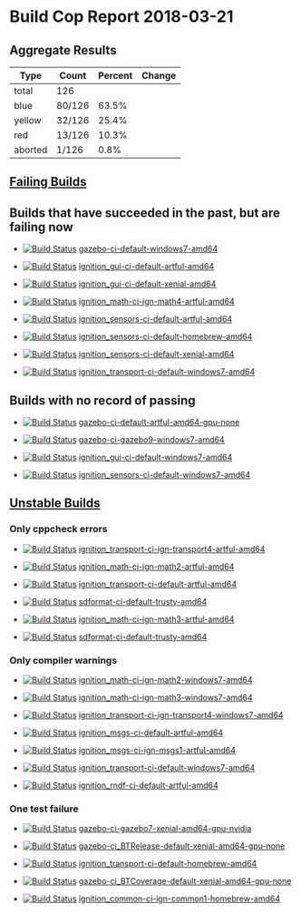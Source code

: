 # Build Cop Report 2018-03-21

## Aggregate Results

| Type | Count | Percent | Change |
|--|--|--|--|
| total | 126 | |  |
| blue | 80/126 | 63.5% |  |
| yellow | 32/126 | 25.4% |  |
| red | 13/126 | 10.3% |  |
| aborted | 1/126 | 0.8% |  |

## [Failing Builds](https://build.osrfoundation.org/view/main/view/BuildCopFail/)

## Builds that have succeeded in the past, but are failing now

* [![Build Status](https://build.osrfoundation.org/job/gazebo-ci-default-windows7-amd64//badge/icon)](https://build.osrfoundation.org/job/gazebo-ci-default-windows7-amd64/) [gazebo-ci-default-windows7-amd64](https://build.osrfoundation.org/job/gazebo-ci-default-windows7-amd64/)

* [![Build Status](https://build.osrfoundation.org/job/ignition_gui-ci-default-artful-amd64//badge/icon)](https://build.osrfoundation.org/job/ignition_gui-ci-default-artful-amd64/) [ignition_gui-ci-default-artful-amd64](https://build.osrfoundation.org/job/ignition_gui-ci-default-artful-amd64/)

* [![Build Status](https://build.osrfoundation.org/job/ignition_gui-ci-default-xenial-amd64//badge/icon)](https://build.osrfoundation.org/job/ignition_gui-ci-default-xenial-amd64/) [ignition_gui-ci-default-xenial-amd64](https://build.osrfoundation.org/job/ignition_gui-ci-default-xenial-amd64/)

* [![Build Status](https://build.osrfoundation.org/job/ignition_math-ci-ign-math4-artful-amd64//badge/icon)](https://build.osrfoundation.org/job/ignition_math-ci-ign-math4-artful-amd64/) [ignition_math-ci-ign-math4-artful-amd64](https://build.osrfoundation.org/job/ignition_math-ci-ign-math4-artful-amd64/)

* [![Build Status](https://build.osrfoundation.org/job/ignition_sensors-ci-default-artful-amd64//badge/icon)](https://build.osrfoundation.org/job/ignition_sensors-ci-default-artful-amd64/) [ignition_sensors-ci-default-artful-amd64](https://build.osrfoundation.org/job/ignition_sensors-ci-default-artful-amd64/)

* [![Build Status](https://build.osrfoundation.org/job/ignition_sensors-ci-default-homebrew-amd64//badge/icon)](https://build.osrfoundation.org/job/ignition_sensors-ci-default-homebrew-amd64/) [ignition_sensors-ci-default-homebrew-amd64](https://build.osrfoundation.org/job/ignition_sensors-ci-default-homebrew-amd64/)

* [![Build Status](https://build.osrfoundation.org/job/ignition_sensors-ci-default-xenial-amd64//badge/icon)](https://build.osrfoundation.org/job/ignition_sensors-ci-default-xenial-amd64/) [ignition_sensors-ci-default-xenial-amd64](https://build.osrfoundation.org/job/ignition_sensors-ci-default-xenial-amd64/)


* [![Build Status](https://build.osrfoundation.org/job/ignition_transport-ci-default-windows7-amd64//badge/icon)](https://build.osrfoundation.org/job/ignition_transport-ci-default-windows7-amd64/) [ignition_transport-ci-default-windows7-amd64](https://build.osrfoundation.org/job/ignition_transport-ci-default-windows7-amd64/)

## Builds with no record of passing

* [![Build Status](https://build.osrfoundation.org/job/gazebo-ci-default-artful-amd64-gpu-none//badge/icon)](https://build.osrfoundation.org/job/gazebo-ci-default-artful-amd64-gpu-none/) [gazebo-ci-default-artful-amd64-gpu-none](https://build.osrfoundation.org/job/gazebo-ci-default-artful-amd64-gpu-none/)

* [![Build Status](https://build.osrfoundation.org/job/gazebo-ci-gazebo9-windows7-amd64//badge/icon)](https://build.osrfoundation.org/job/gazebo-ci-gazebo9-windows7-amd64/) [gazebo-ci-gazebo9-windows7-amd64](https://build.osrfoundation.org/job/gazebo-ci-gazebo9-windows7-amd64/)

* [![Build Status](https://build.osrfoundation.org/job/ignition_gui-ci-default-windows7-amd64//badge/icon)](https://build.osrfoundation.org/job/ignition_gui-ci-default-windows7-amd64/) [ignition_gui-ci-default-windows7-amd64](https://build.osrfoundation.org/job/ignition_gui-ci-default-windows7-amd64/)

* [![Build Status](https://build.osrfoundation.org/job/ignition_sensors-ci-default-windows7-amd64//badge/icon)](https://build.osrfoundation.org/job/ignition_sensors-ci-default-windows7-amd64/) [ignition_sensors-ci-default-windows7-amd64](https://build.osrfoundation.org/job/ignition_sensors-ci-default-windows7-amd64/)


## [Unstable Builds](https://build.osrfoundation.org/view/main/view/BuildCopFail/)

### Only cppcheck errors

* [![Build Status](https://build.osrfoundation.org/job/ignition_transport-ci-ign-transport4-artful-amd64/badge/icon)](https://build.osrfoundation.org/job/ignition_transport-ci-ign-transport4-artful-amd64) [ignition_transport-ci-ign-transport4-artful-amd64](https://build.osrfoundation.org/job/ignition_transport-ci-ign-transport4-artful-amd64)

* [![Build Status](https://build.osrfoundation.org/job/ignition_math-ci-ign-math2-artful-amd64/badge/icon)](https://build.osrfoundation.org/job/ignition_math-ci-ign-math2-artful-amd64) [ignition_math-ci-ign-math2-artful-amd64](https://build.osrfoundation.org/job/ignition_math-ci-ign-math2-artful-amd64)

* [![Build Status](https://build.osrfoundation.org/job/ignition_transport-ci-default-artful-amd64/badge/icon)](https://build.osrfoundation.org/job/ignition_transport-ci-default-artful-amd64) [ignition_transport-ci-default-artful-amd64](https://build.osrfoundation.org/job/ignition_transport-ci-default-artful-amd64)

* [![Build Status](https://build.osrfoundation.org/job/sdformat-ci-default-trusty-amd64/badge/icon)](https://build.osrfoundation.org/job/sdformat-ci-default-trusty-amd64) [sdformat-ci-default-trusty-amd64](https://build.osrfoundation.org/job/sdformat-ci-default-trusty-amd64)

* [![Build Status](https://build.osrfoundation.org/job/ignition_math-ci-ign-math3-artful-amd64/badge/icon)](https://build.osrfoundation.org/job/ignition_math-ci-ign-math3-artful-amd64) [ignition_math-ci-ign-math3-artful-amd64](https://build.osrfoundation.org/job/ignition_math-ci-ign-math3-artful-amd64)

* [![Build Status](https://build.osrfoundation.org/job/sdformat-ci-default-trusty-amd64//badge/icon)](https://build.osrfoundation.org/job/sdformat-ci-default-trusty-amd64/) [sdformat-ci-default-trusty-amd64](https://build.osrfoundation.org/job/sdformat-ci-default-trusty-amd64/)

### Only compiler warnings

* [![Build Status](https://build.osrfoundation.org/job/ignition_math-ci-ign-math2-windows7-amd64/badge/icon)](https://build.osrfoundation.org/job/ignition_math-ci-ign-math2-windows7-amd64) [ignition_math-ci-ign-math2-windows7-amd64](https://build.osrfoundation.org/job/ignition_math-ci-ign-math2-windows7-amd64)

* [![Build Status](https://build.osrfoundation.org/job/ignition_math-ci-ign-math3-windows7-amd64/badge/icon)](https://build.osrfoundation.org/job/ignition_math-ci-ign-math3-windows7-amd64) [ignition_math-ci-ign-math3-windows7-amd64](https://build.osrfoundation.org/job/ignition_math-ci-ign-math3-windows7-amd64)

* [![Build Status](https://build.osrfoundation.org/job/ignition_transport-ci-ign-transport4-windows7-amd64/badge/icon)](https://build.osrfoundation.org/job/ignition_transport-ci-ign-transport4-windows7-amd64) [ignition_transport-ci-ign-transport4-windows7-amd64](https://build.osrfoundation.org/job/ignition_transport-ci-ign-transport4-windows7-amd64)

* [![Build Status](https://build.osrfoundation.org/job/ignition_msgs-ci-default-artful-amd64/badge/icon)](https://build.osrfoundation.org/job/ignition_msgs-ci-default-artful-amd64) [ignition_msgs-ci-default-artful-amd64](https://build.osrfoundation.org/job/ignition_msgs-ci-default-artful-amd64)

* [![Build Status](https://build.osrfoundation.org/job/ignition_msgs-ci-ign-msgs1-artful-amd64/badge/icon)](https://build.osrfoundation.org/job/ignition_msgs-ci-ign-msgs1-artful-amd64) [ignition_msgs-ci-ign-msgs1-artful-amd64](https://build.osrfoundation.org/job/ignition_msgs-ci-ign-msgs1-artful-amd64)

* [![Build Status](https://build.osrfoundation.org/job/ignition_transport-ci-default-windows7-amd64/badge/icon)](https://build.osrfoundation.org/job/ignition_transport-ci-default-windows7-amd64) [ignition_transport-ci-default-windows7-amd64](https://build.osrfoundation.org/job/ignition_transport-ci-default-windows7-amd64)

* [![Build Status](https://build.osrfoundation.org/job/ignition_rndf-ci-default-artful-amd64/badge/icon)](https://build.osrfoundation.org/job/ignition_rndf-ci-default-artful-amd64) [ignition_rndf-ci-default-artful-amd64](https://build.osrfoundation.org/job/ignition_rndf-ci-default-artful-amd64)


### One test failure

* [![Build Status](https://build.osrfoundation.org/job/gazebo-ci-gazebo7-xenial-amd64-gpu-nvidia/badge/icon)](https://build.osrfoundation.org/job/gazebo-ci-gazebo7-xenial-amd64-gpu-nvidia) [gazebo-ci-gazebo7-xenial-amd64-gpu-nvidia](https://build.osrfoundation.org/job/gazebo-ci-gazebo7-xenial-amd64-gpu-nvidia)

* [![Build Status](https://build.osrfoundation.org/job/gazebo-ci_BTRelease-default-xenial-amd64-gpu-none/badge/icon)](https://build.osrfoundation.org/job/gazebo-ci_BTRelease-default-xenial-amd64-gpu-none) [gazebo-ci_BTRelease-default-xenial-amd64-gpu-none](https://build.osrfoundation.org/job/gazebo-ci_BTRelease-default-xenial-amd64-gpu-none)

* [![Build Status](https://build.osrfoundation.org/job/ignition_transport-ci-default-homebrew-amd64/badge/icon)](https://build.osrfoundation.org/job/ignition_transport-ci-default-homebrew-amd64) [ignition_transport-ci-default-homebrew-amd64](https://build.osrfoundation.org/job/ignition_transport-ci-default-homebrew-amd64)

* [![Build Status](https://build.osrfoundation.org/job/gazebo-ci_BTCoverage-default-xenial-amd64-gpu-none/badge/icon)](https://build.osrfoundation.org/job/gazebo-ci_BTCoverage-default-xenial-amd64-gpu-none) [gazebo-ci_BTCoverage-default-xenial-amd64-gpu-none](https://build.osrfoundation.org/job/gazebo-ci_BTCoverage-default-xenial-amd64-gpu-none)

* [![Build Status](https://build.osrfoundation.org/job/ignition_common-ci-ign-common1-homebrew-amd64/badge/icon)](https://build.osrfoundation.org/job/ignition_common-ci-ign-common1-homebrew-amd64) [ignition_common-ci-ign-common1-homebrew-amd64](https://build.osrfoundation.org/job/ignition_common-ci-ign-common1-homebrew-amd64)